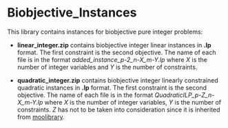 # Biobjective_Instances


This library contains instances for biobjective pure integer problems:

* **linear_integer.zip** contains biobjective integer linear instances in **.lp** format. 
   The first constraint is the second objective.
   The name of each file is in the format *added_instance_p-2_n-X_m-Y.lp* where *X* is the number of integer variables and *Y* is the number of constraints.

*  **quadratic_integer.zip** contains biobjective integer linearly constrained quadratic instances in **.lp** format. 
   The first constraint is the second objective.
   The name of each file is in the format *QuadraticILP_p-Z_n-X_m-Y.lp* where *X* is the number of integer variables, *Y* is the number of constraints. *Z* has not to be taken into consideration since it is inherited from [moolibrary](http://home.ku.edu.tr/~moolibrary/).
